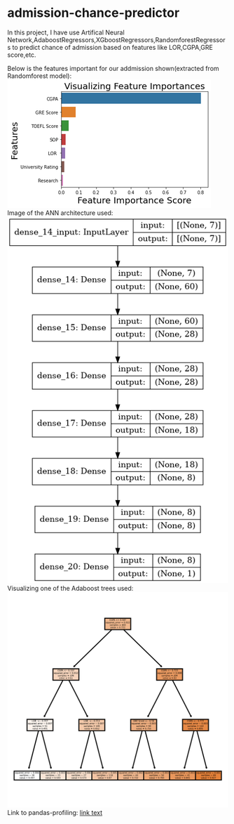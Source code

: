# admission-chance-predictor
In this project, I have use Artifical Neural Network,AdaboostRegressors,XGboostRegressors,RandomforestRegressors to predict chance of admission based on features like LOR,CGPA,GRE score,etc.

Below is the features important for our addmission shown(extracted from Randomforest model):
 <br>
<img src="fe.png">
<br>
 Image of the ANN architecture used:
 <br>
<img src="ann.png" >
<br>
 Visualizing one of the  Adaboost trees used:
 <br>
<img src="adaboost.png" alt="output img">
 Link to pandas-profiling:
<a href="url">link text</a>
